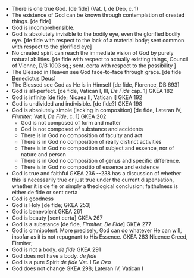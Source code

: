 * There is one true God. [de fide] (Vat. I, de Deo, c. 1)
* The existence of God can be known through contemplation of created things. [de fide]
* God is incomprehensible.
* God is absolutely invisible to the bodily eye, even the glorified bodily eye. [de fide with respect to the lack of a material body; sent common with respect to the glorified eye]
* No created spirit can reach the immediate vision of God by purely natural abilities. [de fide with respect to actually existing things, Council of Vienne, D/B 1003 sq.; sent. certa with respect to the possibility ]
* The Blessed in Heaven see God face-to-face through grace. [de fide Benedictus Deus]
* The Blessed see God as He is in Himself [de fide, Florence, DB 693]
* God is all-perfect. [de fide, Vatican I, III, *De Fide* cap. 1] GKEA 182
* God is infinite [de fide; Nicaea II, Vatican I] GKEA 192
* God is undivided and indivisible. [de fide?] GKEA 198
* God is absolutely simple (lacking in composition) [de fide, Lateran IV, *Firmiter*; Vat I, *De Fide*, c. 1] GKEA 202
    * God is not composed of form and matter
    * God is not composed of substance and accidents
    * There is in God no composition of faculty and act
    * There is in God no composition of really distinct activities
    * There is in God no composition of subject and essence, nor of nature and person
    * There is in God no composition of genus and specific difference.
    * There is in God no compositio of essence and existence
* God is true and faithful GKEA 236 --238 has a discussion of whether this is necessarily true or just true under the current dispensation, whether it is de fie or simply a theological conclusion; faithulness is either de fide or sent certa
* God is goodness
* God is Holy [de fide; GKEA 253]
* God is benevolent GKEA 261
* God is beauty [sent certa] GKEA 267
* God is a substance [de fide, *Firmiter*, *De Fide*] GKEA 277
* God is omnipotent. More precisely, God can do whatever He can will, insofar as it is not repugnant to His Essence. GKEA 283 Nicence Creed, Firmiter;
* God is not a body. *de fide* GKEA 291
* God does not have a body. *de fide*
* God is a pure Spirit *de fide* Vat. I *De Deo*
* God does not change GKEA 298; Lateran IV, Vatican I
